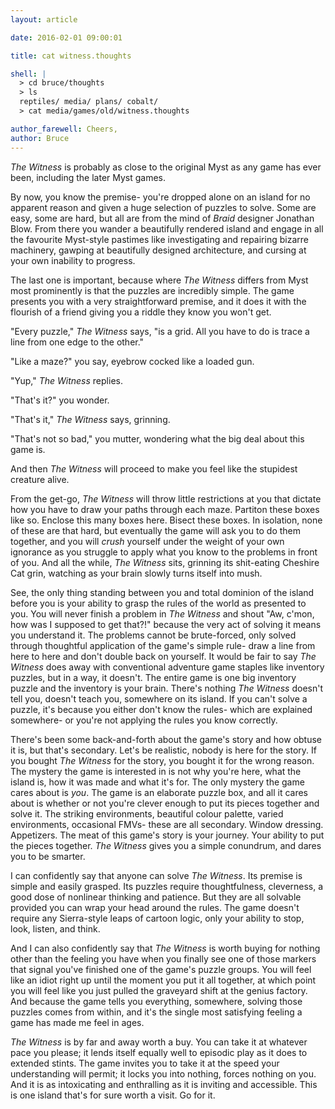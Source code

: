 ```yaml
---
layout: article

date: 2016-02-01 09:00:01

title: cat witness.thoughts

shell: |
  > cd bruce/thoughts
  > ls
  reptiles/ media/ plans/ cobalt/
  > cat media/games/old/witness.thoughts

author_farewell: Cheers,
author: Bruce
---
```


*The Witness* is probably as close to the original Myst as any game has ever been, including the later Myst games.

By now, you know the premise- you're dropped alone on an island for no apparent reason and given a huge selection of puzzles to solve. Some are easy, some are hard, but all are from the mind of *Braid* designer Jonathan Blow. From there you wander a beautifully rendered island and engage in all the favourite Myst-style pastimes like investigating and repairing bizarre machinery, gawping at beautifully designed architecture, and cursing at your own inability to progress.

The last one is important, because where *The Witness* differs from Myst most prominently is that the puzzles are incredibly simple. The game presents you with a very straightforward premise, and it does it with the flourish of a friend giving you a riddle they know you won't get.

"Every puzzle," *The Witness* says, "is a grid. All you have to do is trace a line from one edge to the other."

"Like a maze?" you say, eyebrow cocked like a loaded gun.

"Yup," *The Witness* replies.

"That's it?" you wonder.

"That's it," *The Witness* says, grinning.

"That's not so bad," you mutter, wondering what the big deal about this game is.

And then *The Witness* will proceed to make you feel like the stupidest creature alive.

From the get-go, *The Witness* will throw little restrictions at you that dictate how you have to draw your paths through each maze. Partiton these boxes like so. Enclose this many boxes here. Bisect these boxes. In isolation, none of these are that hard, but eventually the game will ask you to do them together, and you will *crush* yourself under the weight of your own ignorance as you struggle to apply what you know to the problems in front of you. And all the while, *The Witness* sits, grinning its shit-eating Cheshire Cat grin, watching as your brain slowly turns itself into mush.

See, the only thing standing between you and total dominion of the island before you is your ability to grasp the rules of the world as presented to you. You will never finish a problem in *The Witness* and shout "Aw, c'mon, how was I supposed to get that?!" because the very act of solving it means you understand it. The problems cannot be brute-forced, only solved through thoughtful application of the game's simple rule- draw a line from here to here and don't double back on yourself. It would be fair to say *The Witness* does away with conventional adventure game staples like inventory puzzles, but in a way, it doesn't. The entire game is one big inventory puzzle and the inventory is your brain. There's nothing *The Witness* doesn't tell you, doesn't teach you, somewhere on its island. If you can't solve a puzzle, it's because you either don't know the rules- which are explained somewhere- or you're not applying the rules you know correctly.

There's been some back-and-forth about the game's story and how obtuse it is, but that's secondary. Let's be realistic, nobody is here for the story. If you bought *The Witness* for the story, you bought it for the wrong reason. The mystery the game is interested in is not why you're here, what the island is, how it was made and what it's for. The only mystery the game cares about is *you*. The game is an elaborate puzzle box, and all it cares about is whether or not you're clever enough to put its pieces together and solve it. The striking environments, beautiful colour palette, varied environments, occasional FMVs- these are all secondary. Window dressing. Appetizers. The meat of this game's story is your journey. Your ability to put the pieces together. *The Witness* gives you a simple conundrum, and dares you to be smarter.

I can confidently say that anyone can solve *The Witness*. Its premise is simple and easily grasped. Its puzzles require thoughtfulness, cleverness, a good dose of nonlinear thinking and patience. But they are all solvable provided you can wrap your head around the rules. The game doesn't require any Sierra-style leaps of cartoon logic, only your ability to stop, look, listen, and think.

And I can also confidently say that *The Witness* is worth buying for nothing other than the feeling you have when you finally see one of those markers that signal you've finished one of the game's puzzle groups. You will feel like an idiot right up until the moment you put it all together, at which point you will feel like you just pulled the graveyard shift at the genius factory. And because the game tells you everything, somewhere, solving those puzzles comes from within, and it's the single most satisfying feeling a game has made me feel in ages.

*The Witness* is by far and away worth a buy. You can take it at whatever pace you please; it lends itself equally well to episodic play as it does to extended stints. The game invites you to take it at the speed your understanding will permit; it locks you into nothing, forces nothing on you. And it is as intoxicating and enthralling as it is inviting and accessible. This is one island that's for sure worth a visit. Go for it.
